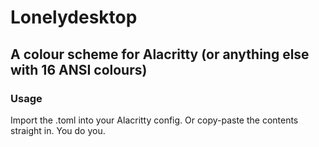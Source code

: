 # Lonelydesktop
## A colour scheme for Alacritty (or anything else with 16 ANSI colours)

### Usage
Import the .toml into your Alacritty config. Or copy-paste the contents straight in. You do you.
